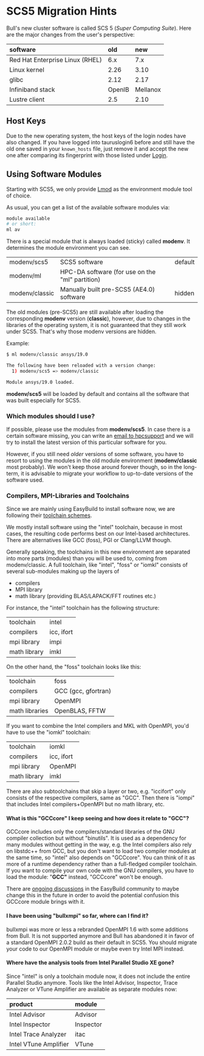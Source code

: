 # SCS5 Migration Hints

Bull's new cluster software is called SCS 5 (*Super Computing Suite*).
Here are the major changes from the user's perspective:

| software                        | old    | new      |
|:--------------------------------|:-------|:---------|
| Red Hat Enterprise Linux (RHEL) | 6.x    | 7.x      |
| Linux kernel                    | 2.26   | 3.10     |
| glibc                           | 2.12   | 2.17     |
| Infiniband stack                | OpenIB | Mellanox |
| Lustre client                   | 2.5    | 2.10     |

## Host Keys

Due to the new operating system, the host keys of the login nodes have also changed. If you have
logged into tauruslogin6 before and still have the old one saved in your `known_hosts` file, just
remove it and accept the new one after comparing its fingerprint with those listed under
[Login](../access/Login.md#ssh-access).

## Using Software Modules

Starting with SCS5, we only provide
[Lmod](../software/RuntimeEnvironment.md#lmod-an-alternative-module-implementation) as the
environment module tool of choice.

As usual, you can get a list of the available software modules via:

```Bash
module available
# or short:
ml av
```

There is a special module that is always loaded (sticky) called
**modenv**. It determines the module environment you can see.

|                |                                                 |         |
|----------------|-------------------------------------------------|---------|
| modenv/scs5    | SCS5 software                                   | default |
| modenv/ml      | HPC-DA software (for use on the "ml" partition) |         |
| modenv/classic | Manually built pre-SCS5 (AE4.0) software        | hidden  |

The old modules (pre-SCS5) are still available after loading the
corresponding **modenv** version (**classic**), however, due to changes
in the libraries of the operating system, it is not guaranteed that they
still work under SCS5. That's why those modenv versions are hidden.

Example:

```Bash
$ ml modenv/classic ansys/19.0

The following have been reloaded with a version change:
  1) modenv/scs5 => modenv/classic

Module ansys/19.0 loaded.
```

**modenv/scs5** will be loaded by default and contains all the software
that was built especially for SCS5.

### Which modules should I use?

If possible, please use the modules from **modenv/scs5**. In case there is a certain software
missing, you can write an [email to hpcsupport](mailto:hpcsupport@zih.tu-dresden.de) and we will try
to install the latest version of this particular software for you.

However, if you still need *older* versions of some software, you have to resort to using the
modules in the old module environment (**modenv/classic** most probably). We won't keep those around
forever though, so in the long-term, it is advisable to migrate your workflow to up-to-date versions
of the software used.

### Compilers, MPI-Libraries and Toolchains

Since we are mainly using EasyBuild to install software now, we are following their
[toolchain schemes](http://easybuild.readthedocs.io/en/latest/Common-toolchains.html).

We mostly install software using the "intel" toolchain, because in most cases, the resulting code
performs best on our Intel-based architectures. There are alternatives like GCC (foss), PGI or
Clang/LLVM though.

Generally speaking, the toolchains in this new environment are separated into more parts (modules)
than you will be used to, coming from modenv/classic. A full toolchain, like "intel", "foss" or
"iomkl" consists of several sub-modules making up the layers of

- compilers
- MPI library
- math library (providing BLAS/LAPACK/FFT routines etc.)

For instance, the "intel" toolchain has the following structure:

|              |            |
|--------------|------------|
| toolchain    | intel      |
| compilers    | icc, ifort |
| mpi library  | impi       |
| math library | imkl       |

On the other hand, the "foss" toolchain looks like this:

|                |                     |
|----------------|---------------------|
| toolchain      | foss                |
| compilers      | GCC (gcc, gfortran) |
| mpi library    | OpenMPI             |
| math libraries | OpenBLAS, FFTW      |

If you want to combine the Intel compilers and MKL with OpenMPI, you'd have to use the "iomkl"
toolchain:

|              |            |
|--------------|------------|
| toolchain    | iomkl      |
| compilers    | icc, ifort |
| mpi library  | OpenMPI    |
| math library | imkl       |

There are also subtoolchains that skip a layer or two, e.g. "iccifort" only consists of the
respective compilers, same as "GCC". Then there is "iompi" that includes Intel compilers+OpenMPI but
no math library, etc.

#### What is this "GCCcore" I keep seeing and how does it relate to "GCC"?

GCCcore includes only the compilers/standard libraries of the GNU compiler collection but without
"binutils". It is used as a dependency for many modules without getting in the way, e.g. the Intel
compilers also rely on libstdc++ from GCC, but you don't want to load two compiler modules at the
same time, so "intel" also depends on "GCCcore". You can think of it as more of a runtime dependency
rather than a full-fledged compiler toolchain. If you want to compile your own code with the GNU
compilers, you have to load the module: "**GCC"** instead, "GCCcore" won't be enough.

There are [ongoing discussions](https://github.com/easybuilders/easybuild-easyconfigs/issues/6366)
in the EasyBuild community to maybe change this in the future in order to avoid the potential
confusion this GCCcore module brings with it.

#### I have been using "bullxmpi" so far, where can I find it?

bullxmpi was more or less a rebranded OpenMPI 1.6 with some additions from Bull. It is not supported
anymore and Bull has abandoned it in favor of a standard OpenMPI 2.0.2 build as their default in
SCS5. You should migrate your code to our OpenMPI module or maybe even try Intel MPI instead.

#### Where have the analysis tools from Intel Parallel Studio XE gone?

Since "intel" is only a toolchain module now, it does not include the entire Parallel Studio
anymore. Tools like the Intel Advisor, Inspector, Trace Analyzer or VTune Amplifier are available as
separate modules now:

| product               | module    |
|:----------------------|:----------|
| Intel Advisor         | Advisor   |
| Intel Inspector       | Inspector |
| Intel Trace Analyzer  | itac      |
| Intel VTune Amplifier | VTune     |
